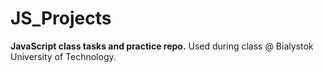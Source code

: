 # JS_Projects
**JavaScript class tasks and practice repo.**  Used during class @ Bialystok University of Technology.
